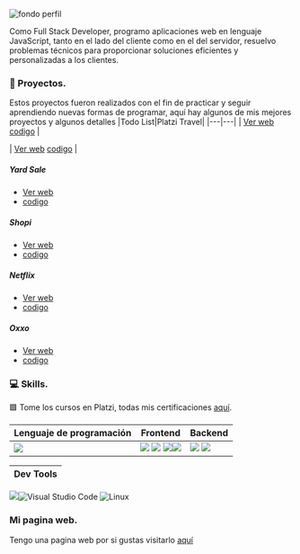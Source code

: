 ![fondo perfil ](https://github.com/jesusvittee/jesusvittee/assets/127768350/e593c932-934f-45db-aa1d-a372eb502290)

Como Full Stack Developer, programo aplicaciones web en lenguaje JavaScript, tanto en el lado del cliente como en el del servidor, resuelvo problemas técnicos para proporcionar soluciones eficientes y personalizadas a los clientes.

###  🚀 Proyectos.
Estos proyectos fueron realizados con el fin de practicar y seguir aprendiendo nuevas formas de programar, aquí hay algunos de mis mejores proyectos y algunos detalles 
|Todo List|Platzi Travel|
|---|---|
| [Ver web](https://jesusvittee.github.io/todo-list-react/) 
[codigo](https://github.com/jesusvittee/todo-list-react) |

| [Ver web](https://jesusvittee.github.io/platzi-travel/public/)
[codigo](https://github.com/jesusvittee/platzi-travel) |
##### Yard Sale
- [Ver web](https://jesusvittee.github.io/Yard-sale/)
- [codigo](https://github.com/jesusvittee/Yard-sale)
##### Shopi
- [Ver web](https://jesusvittee.github.io/shopi/)
- [codigo](https://github.com/jesusvittee/shopi)
##### Netflix
- [Ver web](https://jesusvittee.github.io/Netflix/)
- [codigo](https://github.com/jesusvittee/Netflix)
##### Oxxo
- [Ver web](https://jesusvittee.github.io/oxxo/)
- [codigo](https://github.com/jesusvittee/oxxo)



###  💻 Skills.
🟩 Tome los cursos en Platzi, 
todas mis certificaciones [aquí](https://platzi.com/p/jesusvittee/).

|Lenguaje de programación|Frontend|Backend|
|---|---|---|
|<img src="https://img.shields.io/badge/JavaScript-323330?style=for-the-badge&logo=javascript&logoColor=F7DF1E"/>| <img src="https://img.shields.io/badge/Tailwind_CSS-38B2AC?style=for-the-badge&logo=tailwind-css&logoColor=white"/> <img src="https://img.shields.io/badge/HTML5-E34F26?style=for-the-badge&logo=html5&logoColor=white"/> <img src="https://img.shields.io/badge/React-20232A?style=for-the-badge&logo=react&logoColor=61DAFB" /><img src="https://img.shields.io/badge/CSS3-1572B6?style=for-the-badge&logo=css3&logoColor=white"/> |<img src="https://img.shields.io/badge/Node.js-339933?style=for-the-badge&logo=nodedotjs&logoColor=white" />  <img src="https://img.shields.io/badge/Vite-20232A?style=for-the-badge&logo=Vite&logoColor=#f3b2f3" />  |

|Dev Tools|
|---|
<img src="https://img.shields.io/badge/GIT-E44C30?style=for-the-badge&logo=git&logoColor=white"/>![Visual Studio Code](https://img.shields.io/badge/Visual%20Studio%20Code-0078d7.svg?style=for-the-badge&logo=visual-studio-code&logoColor=white) ![Linux](https://img.shields.io/badge/Linux-FCC624?style=for-the-badge&logo=linux&logoColor=black)

### Mi pagina web.
Tengo una pagina web por si gustas visitarlo [aquí](https://jesusvite.com/)
